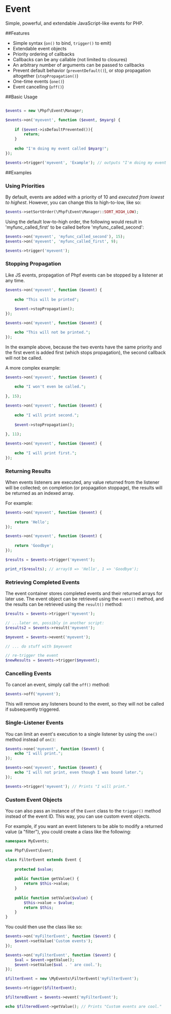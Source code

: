 Event
=====

Simple, powerful, and extendable JavaScript-like events for PHP.


##Features

 * Simple syntax (`on()` to bind, `trigger()` to emit)
 * Extendable event objects
 * Priority ordering of callbacks
 * Callbacks can be any callable (not limited to closures)
 * An arbitrary number of arguments can be passed to callbacks
 * Prevent default behavior (`preventDefault()`), or stop propagation altogether (`stopPropagation()`)
 * One-time events (`one()`)
 * Event cancelling (`off()`)

##Basic Usage

```php

$events = new \Phpf\Event\Manager;

$events->on('myevent', function ($event, $myarg) {
	
	if ($event->isDefaultPrevented()){
		return;
	}
	
	echo "I'm doing my event called $myarg!";
});

$events->trigger('myevent', 'Example'); // outputs "I'm doing my event called Example!"
```

##Examples

### Using Priorities

By default, events are added with a priority of 10 and _executed from lowest to highest_. However, you can change this to high-to-low, like so:
```php
$events->setSortOrder(\Phpf\Event\Manager::SORT_HIGH_LOW);
```

Using the default low-to-high order, the following would result in 'myfunc_called_first' to be called before 'myfunc_called_second':
```php
$events->on('myevent', 'myfunc_called_second'), 15);
$events->on('myevent', 'myfunc_called_first', 9);

$events->trigger('myevent');
```

### Stopping Propagation

Like JS events, propagation of Phpf events can be stopped by a listener at any time. 

```php
$events->on('myevent', function ($event) {
	
	echo "This will be printed";
	
	$event->stopPropagation();
});

$events->on('myevent', function ($event) {

	echo "This will not be printed.";
});
```
In the example above, because the two events have the same priority and the first event is added first (which stops propagation), the second callback will not be called. 

A more complex example:
```php
$events->on('myevent', function ($event) {
	
	echo "I won't even be called.";
	
}, 15);

$events->on('myevent', function ($event) {
	
	echo "I will print second.";
	
	$event->stopPropagation();
	
}, 11);

$events->on('myevent', function ($event) {
	
	echo "I will print first.";
});
```

### Returning Results

When events listeners are executed, any value returned from the listener will be collected; on completion (or propagation stoppage), the results will be returned as an indexed array.

For example:
```php
$events->on('myevent', function ($event) {
	
	return 'Hello';
});

$events->on('myevent', function ($event) {
	
	return 'Goodbye';
});

$results = $events->trigger('myevent');

print_r($results); // array(0 => 'Hello', 1 => 'Goodbye');
```

### Retrieving Completed Events

The event container stores completed events and their returned arrays for later use. The event object can be retrieved using the `event()` method, and the results can be retrieved using the `result()` method:
```php
$results = $events->trigger('myevent');

// ...later on, possibly in another script:
$results2 = $events->result('myevent');

$myevent = $events->event('myevent');

// ... do stuff with $myevent

// re-trigger the event
$newResults = $events->trigger($myevent);
```

### Cancelling Events

To cancel an event, simply call the `off()` method:
```php
$events->off('myevent');
```
This will remove any listeners bound to the event, so they will not be called if subsequently triggered.

### Single-Listener Events

You can limit an event's execution to a single listener by using the `one()` method instead of `on()`:
```php
$events->one('myevent', function ($event) {
	echo "I will print.";
});

$events->on('myevent', function ($event) {
	echo "I will not print, even though I was bound later.";
});

$events->trigger('myevent'); // Prints "I will print."
```

### Custom Event Objects
You can also pass an instance of the `Event` class to the `trigger()` method instead of the event ID. This way, you can use custom event objects.

For example, if you want an event listeners to be able to modify a returned value (a "filter"), you could create a class like the following:
```php
namespace MyEvents;

use Phpf\Event\Event;

class FilterEvent extends Event {
	
	protected $value;
	
	public function getValue() {
		return $this->value;
	}
	
	public function setValue($value) {
		$this->value = $value;
		return $this;
	}
}
```

You could then use the class like so:
```php
$events->on('myFilterEvent', function ($event) {
	$event->setValue('Custom events');
});

$events->on('myFilterEvent', function ($event) {
	$val = $event->getValue();
	$event->setValue($val . ' are cool.');
});

$filterEvent = new \MyEvents\FilterEvent('myFilterEvent');

$events->trigger($filterEvent);

$filteredEvent = $events->event('myFilterEvent');

echo $filteredEvent->getValue(); // Prints "Custom events are cool."
```
